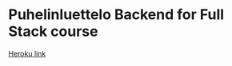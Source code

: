 # Puhelinluettelo Backend for Full Stack course
[Heroku link](http://glacial-everglades-19924.herokuapp.com/api/persons)
